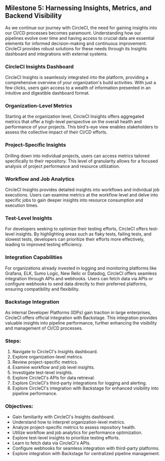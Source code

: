 ## Milestone 5: Harnessing Insights, Metrics, and Backend Visibility

As we continue our journey with CircleCI, the need for gaining insights into our CI/CD processes becomes paramount. Understanding how our pipelines evolve over time and having access to crucial data are essential elements for informed decision-making and continuous improvement. CircleCI provides robust solutions for these needs through its Insights dashboard and integrations with external systems.

### CircleCI Insights Dashboard
CircleCI Insights is seamlessly integrated into the platform, providing a comprehensive overview of your organization's build activities. With just a few clicks, users gain access to a wealth of information presented in an intuitive and digestible dashboard format. 

### Organization-Level Metrics
Starting at the organization level, CircleCI Insights offers aggregated metrics that offer a high-level perspective on the overall health and performance of your projects. This bird's-eye view enables stakeholders to assess the collective impact of their CI/CD efforts.

### Project-Specific Insights
Drilling down into individual projects, users can access metrics tailored specifically to their repository. This level of granularity allows for a focused analysis of project performance and resource utilization.

### Workflow and Job Analytics
CircleCI Insights provides detailed insights into workflows and individual job executions. Users can examine metrics at the workflow level and delve into specific jobs to gain deeper insights into resource consumption and execution times.

### Test-Level Insights
For developers seeking to optimize their testing efforts, CircleCI offers test-level insights. By highlighting areas such as flaky tests, failing tests, and slowest tests, developers can prioritize their efforts more effectively, leading to improved testing efficiency.

### Integration Capabilities
For organizations already invested in logging and monitoring platforms like Grafana, ELK, Sumo Logic, New Relic or Datadog, CircleCI offers seamless integration through APIs and webhooks. Users can fetch data via APIs or configure webhooks to send data directly to their preferred platforms, ensuring compatibility and flexibility.

### Backstage Integration
As internal Developer Platforms (IDPs) gain traction in large enterprises, CircleCI offers official integration with Backstage. This integration provides valuable insights into pipeline performance, further enhancing the visibility and management of CI/CD processes.

### Steps:
1. Navigate to CircleCI's Insights dashboard.
2. Explore organization-level metrics.
3. Review project-specific metrics.
4. Examine workflow and job level insights.
5. Investigate test-level insights.
6. Explore CircleCI's APIs for data retrieval.
7. Explore CircleCI's third-party integrations for logging and alerting.
8. Explore CircleCI's integration with Backstage for enhanced visibility into pipeline performance.

### Objectives:
- Gain familiarity with CircleCI's Insights dashboard.
- Understand how to interpret organization-level metrics.
- Analyze project-specific metrics to assess repository health.
- Utilize workflow and job analytics for performance optimization.
- Explore test-level insights to prioritize testing efforts.
- Learn to fetch data via CircleCI's APIs.
- Configure webhooks for seamless integration with third-party platforms.
- Explore integration with Backstage for centralized pipeline management.


